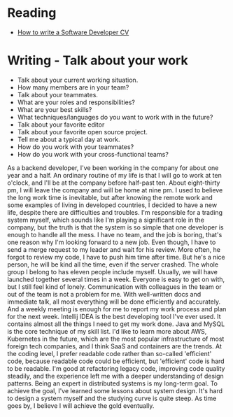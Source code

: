 # Reading

- [How to write a Software Developer CV](https://www.wearedevelopers.com/magazine/quick-guide-how-to-write-a-software-developer-cv)


# Writing - Talk about your work

- Talk about your current working situation.
- How many members are in your team?
- Talk about your teammates.
- What are your roles and responsibilities?
- What are your best skills?
- What techniques/languages do you want to work with in the future?
- Talk about your favorite editor
- Talk about your favorite open source project.
- Tell me about a typical day at work.
- How do you work with your teammates?
- How do you work with your cross-functional teams?

As a backend developer, I've been working in the company for about one year and a half. An ordinary routine of my life is that I will go to work at ten o'clock, and I'll be at the company before half-past ten. About eight-thirty pm, I will leave the company and will be home at nine pm. I used to believe the long work time is inevitable, but after knowing the remote work and some examples of living in developed countries, I decided to have a new life, despite there are difficulties and troubles.
I'm responsible for a trading system myself, which sounds like I'm playing a significant role in the company, but the truth is that the system is so simple that one developer is enough to handle all the mess. I have no team, and the job is boring, that's one reason why I'm looking forward to a new job.
Even though, I have to send a merge request to my leader and wait for his review. More often, he forgot to review my code, I have to push him time after time. But he's a nice person, he will be kind all the time, even if the server crashed. The whole group I belong to has eleven people include myself. Usually, we will have launched together several times in a week. Everyone is easy to get on with, but I still feel kind of lonely.
Communication with colleagues in the team or out of the team is not a problem for me. With well-written docs and immediate talk, all most everything will be done efficiently and accurately. And a weekly meeting is enough for me to report my work process and plan for the next week.
Intellij IDEA is the best developing tool I've ever used. It contains almost all the things I need to get my work done. Java and MySQL is the core technique of my skill list. I'd like to learn more about AWS, Kubernetes in the future, which are the most popular infrastructure of most foreign tech companies, and I think SaaS and containers are the trends. 
At the coding level, I prefer readable code rather than so-called 'efficient' code, because readable code could be efficient, but 'efficient' code is hard to be readable. I'm good at refactoring legacy code, improving code quality steadily, and the experience left me with a deeper understanding of design patterns.
Being an expert in distributed systems is my long-term goal. To achieve the goal, I've learned some lessons about system design. It's hard to design a system myself and the studying curve is quite steep. As time goes by, I believe I will achieve the gold eventually.